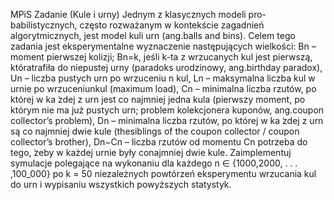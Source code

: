 MPiS
Zadanie (Kule i urny) Jednym z klasycznych modeli pro-babilistycznych, często rozważanym w kontekście zagadnień algorytmicznych, jest model kuli urn (ang.balls and bins).
Celem tego zadania jest eksperymentalne wyznaczenie następujących wielkości:
Bn – moment pierwszej kolizji; Bn=k, jeśli k-ta z wrzucanych kul jest pierwszą, któratrafiła do niepustej urny (paradoks urodzinowy, ang.birthday paradox),
Un – liczba pustych urn po wrzuceniu n kul,
Ln – maksymalna liczba kul w urnie po wrzuceniunkul (maximum load),
Cn – minimalna liczba rzutów, po której w ka ̇zdej z urn jest co najmniej jedna kula (pierwszy moment, po którym nie ma już pustych urn; problem kolekcjonera kuponów, ang.coupon collector’s problem),
Dn – minimalna liczba rzutów, po której w ka ̇zdej z urn są co najmniej dwie kule (thesiblings of the coupon collector / coupon collector’s brother),
Dn−Cn – liczba rzutów od momentu Cn potrzeba do tego, ̇zeby w każdej urnie były conajmniej dwie kule. Zaimplementuj symulacje polegające na wykonaniu dla każdego n ∈ {1000,2000, . . . ,100_000} po k = 50 niezależnych powtórzeń eksperymentu wrzucania kul do urn i wypisaniu wszystkich powyższych statystyk.
